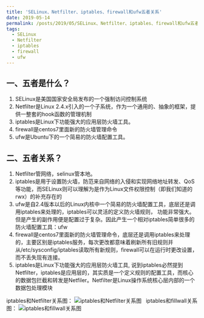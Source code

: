 ```yaml
---
title: 'SELinux、Netfilter、iptables、firewall和ufw五者关系'
date: 2019-05-14
permalink: /posts/2019/05/SELinux、Netfilter、iptables、firewall和ufw五者关系/
tags:
  - SELinux
  - Netfilter
  - iptables
  - firewall
  - ufw
---
```


## 一、五者是什么？
1. SELinux是美国国家安全局发布的一个强制访问控制系统
2. Netfilter是Linux 2.4.x引入的一个子系统，作为一个通用的、抽象的框架，提供一整套的hook函数的管理机制
3. iptables是Linux下功能强大的应用层防火墙工具。
4. firewall是centos7里面新的防火墙管理命令
5. ufw是Ubuntu下的一个简易的防火墙配置工具。


## 二、五者关系？
1. Netfilter管网络，selinux管本地。
2. iptables是用于设置防火墙，防范来自网络的入侵和实现网络地址转发、QoS等功能，而SELinux则可以理解为是作为Linux文件权限控制（即我们知道的rwx）的补充存在的
3. ufw是自2.4版本以后的Linux内核中一个简易的防火墙配置工具，底层还是调用iptables来处理的，iptables可以灵活的定义防火墙规则， 功能非常强大。但是产生的副作用便是配置过于复杂。因此产生一个相对iptables简单很多的防火墙配置工具：ufw
4. firewall是centos7里面新的防火墙管理命令，底层还是调用iptables来处理的，主要区别是iptables服务，每次更改都意味着刷新所有旧规则并从/etc/sysconfig/iptables读取所有新规则，firewall可以在运行时更改设置，而不丢失现有连接。
5. iptables是Linux下功能强大的应用层防火墙工具, 说到iptables必然提到Netfilter，iptables是应用层的，其实质是一个定义规则的配置工具，而核心的数据包拦截和转发是Netfiler。Netfilter是Linux操作系统核心层内部的一个数据包处理模块

iptables和Netfilter关系图：
![iptables和Netfilter关系图](http://i1.bvimg.com/687356/227c71b0905cc644.png)
 
iptables和fillwall关系图：
![iptables和fillwall关系图](http://i1.bvimg.com/687356/88c4781962a34199.png)
